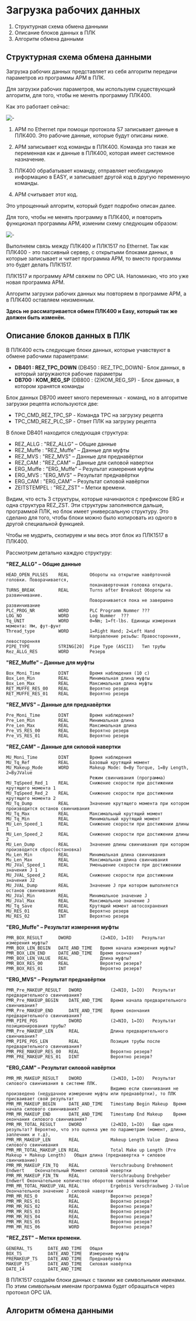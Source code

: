 # Загрузка рабочих данных

1. Структурная схема обмена данными
2. Описание блоков данных в ПЛК
4. Алгоритм обмена данными

## Структурная схема обмена данными
Загрузка рабочих данных представляет из себя алгоритм передачи параметров из программы АРМ в ПЛК.

Для загрузки рабочих параметров, мы используем существующий алгоритм, для того, чтобы не менять программу ПЛК400.

Как это работает сейчас:

![-](Загрузка%20рабочих%20данных%201.drawio.svg)

1. АРМ по Ethernet при помощи протокола S7 записывает данные в ПЛК400.
Это рабочие данные, которые будут описаны ниже.

1. АРМ записывает код команды в ПЛК400. Команда это такая же переменная как и данные в ПЛК400, которая имеет системное назначение.

2. ПЛК400 обрабатывает команду, отправляет необходимую информацию в EASY, и записывает другой код в другую переменную команды.

3. АРМ считывает этот код.

Это упрощенный алгоритм, который будет подробно описан далее.

Для того, чтобы не менять программу в ПЛК400, и повторить функционал программы АРМ, изменим схему следующим образом:

![-](Загрузка%20рабочих%20данных%202.drawio.svg)

Выполняем связь между ПЛК400 и ПЛК1517 по Ethernet. Так как ПЛК400 - это пассивный сервер, с открытыми блоками данных, в которые записывает и читает программа АРМ, то вместо программы это будет делать ПЛК1517.

ПЛК1517 и программу АРМ свяжем по OPC UA. Напоминаю, что это уже новая программа АРМ.

Алгоритм загрузки рабочих данных мы повторяем в программе АРМ, а в ПЛК400 оставляем неизменным.

**Здесь не рассматривается обмен ПЛК400 и Easy, который так же должен быть изменён.**

## Описание блоков данных в ПЛК

В ПЛК400 есть следующие блоки данных, которые учавствуют в обмене рабочими параметрами:

- **DB401 : REZ_TPC_DOWN** (DB450 : REZ_TPC_DOWN)- Блок данных, в который загружаются рабочие параметры
- **DB700 : KOM_REG_SP** (DB800 : (2)KOM_REG_SP) - Блок данных, в котором хранятся команды 

Блок данных DB700 имеет много переменных - команд, но в алгоритме загрузки рецепта используются две:
- TPC_CMD_REZ_TPC_SP - Команда TPC на загрузку рецепта
- TPC_CMD_REZ_PLC_SP - Ответ ПЛК на загрузку рецепта

В блоке DB401 находится следующая структура:

- REZ_ALLG : "REZ_ALLG" – Общие данные
- REZ_Muffe : "REZ_Muffe" – Данные для муфты
- REZ_MVS : "REZ_MVS" – Данные для преднавёртки
- REZ_CAM : "REZ_CAM" – Данные для силовой навертки
- ERG_Muffe : "ERG_Muffe" – Результат измерения муфты
- ERG_MVS : "ERG_MVS" – Результат преднавёртки
- ERG_CAM : "ERG_CAM" – Результат силовой навёртки
- ZEITSTEMPEL : "REZ_ZST" – Метки времени.

Видим, что есть 3 структуры, которые начинаются с префиксом ERG и одна структура REZ_ZST. Эти структуры заполняются дальше, программой ПЛК, но блок имеет универсальную структуру. Это сделано для того, чтобы блоки можно было копировать из одного в другой специальной функцией.

Чтобы не мудрить, скопируем и мы весь этот блок из ПЛК1517 в ПЛК400.

Рассмотрим детально каждую структуру:

**"REZ_ALLG" – Общие данные**
```
HEAD_OPEN_PULSES    REAL        Обороты на открытие навёрточной головки. Поворачивается, 
                                поканаверточная головка открыта. 
TURNS_BREAK         REAL        Turns after Breakout Обороты на развинчивание. 
                                Поворачивается пока не завершено развинчивание 
PLC_PROG_NR         WORD        PLC Programm Nummer	???  
LOG_NO              WORD        Log Nummer	???  
Tq_UNIT             WORD        0=Nm; 1=ft-lbs. Единицы измерения момента: Нм, фут-фунт
Thread_type         WORD        1=Right Hand; 2=Left Hand	
                                Направление резьбы: Правосторонняя, левосторонняя
PIPE_TYPE	        STRING[20]  Pipe Type (ASCII)	Тип трубы 
Rez_ALLG_RES	    WORD        Резерв
```

**"REZ_Muffe" – Данные для муфты**
```
Box_Moni_Time	    DINT	    Время наблюдения (10 с)
Box_Len_Min	        REAL	    Минимальная длина муфты
Box_Len_Max	        REAL	    Максимальная длина муфты
RET_MUFFE_RES_00	REAL		Вероятно резерв
RET_MUFFE_RES_01	REAL		Вероятно резерв
```
**"REZ_MVS" – Данные для преднавёртки**
```
Pre_Moni_Time       DINT	    Время наблюдения?
Pre_Len_Min		    REAL        Минимальная длина
Pre_Len_Max		    REAL    	Максимальная длина
Pre_VS_RES_00		REAL        Вероятно резерв
Pre_VS_RES_01		REAL        Вероятно резерв
```
**"REZ_CAM" – Данные для силовой навертки**
```
MU_Moni_Time	    DINT	    Время наблюдения
MU_Tq_Ref	        REAL	    Базовый крутящий момент
MU_Makeup_Mode	    WORD	    Makeup Mode: 0=By Torque, 1=By Length, 2=ByJValue	
                                Режим свинчивания (программа)
MU_TqSpeed_Red_1	REAL	    Снижение скорости при достижении крутящего момента 1
MU_TqSpeed_Red_2	REAL	    Снижение скорости при достижении крутящего момента 2
MU_Tq_Dump	        REAL        Значение крутящего момента при котором производится останов свинчивания
MU_Tq_Max	        REAL    	Максимальный крутящий момент
MU_Tq_Min	        REAL    	Минимальный крутящий момент
MU_Len_Speed_1	    REAL    	Снижение скорости при достижении длины 1
MU_Len_Speed_2	    REAL    	Снижение скорости при достижении длины 2
MU_Len_Dump	        REAL    	Значение длины свинчивания при котором производится сброс(остановка)
Mu_Len_Min	        REAL    	Минимальная длина свинчивания
Mu_Len_Max	        REAL    	Максимальная длина свинчивания
MU_JVal_Speed_1	    REAL    	Уменьшение скорости при достижениии значения J 1
MU_JVAL_Speed_2	    REAL    	Снижение скорости при достижении значения J2
MU_JVAL_Dump    	REAL    	Значение J при котором выполняется останов свинчивания
MU_JVal_Min	        REAL    	Минимальное значение J
MU_JVal_Max	        REAL    	Максимальное значение J
MU_Tq_Save	        REAL    	Крутящий момент автосохранения
MU_RES_01       	REAL    	Вероятно резерв
MU_RES_02	        INT 		Вероятно резерв
```

**"ERG_Muffe" – Результат измерения муфты**
```
PMR_BOX_RESULT	    DWORD	        (2=NIO, 1=IO)	Результат измерения муфты?
PMR_BOX_LEN_BEGIN	DATE_AND_TIME   Время начала измерения муфты?
PMR_BOX_LEN_END	    DATE_AND_TIME	Время окончания?
PMR_BOX_LEN_VALUE	REAL	        Длина муфты?
PMR_BOX_RES_00	    REAL		    Вероятно резерв?
PMR_BOX_RES_01	    INT		        Вероятно резерв?
```
**"ERG_MVS" – Результат преднавёртки**
```
PMR_Pre_MAKEUP_RESULT	DWORD	        (2=NIO, 1=IO)	Результат предварительного свинчивания?
PMR_Pre_MAKEUP_BEGIN	DATE_AND_TIME   Время начала предварительного свинчивания?
PMR_Pre_MAKEUP_END	    DATE_AND_TIME	Время окончания предварительного свинчивания?
PMR_PIPE_POS	        DWORD	        (2=NIO, 1=IO)	Результат позиционирования трубы?
PMR_Pre_MAKEUP_LEN	    REAL	        Длина предварительного свинчивания?
PMR_PIPE_POS_LEN	    REAL	        Позиция трубы после предварительного свинчивания?
PMR_PRE_MAKEUP_RES_00	REAL		    Вероятно резерв?
PMR_PRE_MAKEUP_RES_01	DINT		    Вероятно резерв?
```
**"ERG_CAM" – Результат силовой навёртки**
```
PMR_MR_MAKEUP_RESULT	DWORD	        (2=NIO, 1=IO)	Результат силового свинчивания в системе ПЛК. 
                                        Видимо если свинчивания не произведено (недудачное измерение муфты или преднавёртки), то ПЛК присваивает свой результат
PMR_MR_MAKEUP_BEGIN	    DATE_AND_TIME	Timestamp Begin Makeup	Время начала силового свинчивания?
PMR_MR_MAKEUP_END	    DATE_AND_TIME   Timestamp End Makeup	Время окончания силового свинчивания?
PMR_MR_TOTAL_RESULT	    DWORD	        (2=NIO, 1=IO)	Еще один результат? Вероятно, что это оценка уже по параметрам (момент, длина, заплечник и т.д),
PMR_MR_MAKEUP_LEN	    REAL	        Makeup Length Value	 Длина силового свинчивания
PMR_MR_TOTAL_MAKEUP_LEN	REAL	        Total Make up Length (Pre Makeup + Makeup Length)	Общая длина (преднавертка + силовое свинчивание)
PMR_MR_MAKEUP_FIN_TQ	REAL	        Verschraubung Drehmoment Endwert	Окончательный Момент силовой навертки
PMR_MR_MAKEUP_FIN_TN	REAL	        Verschraubung Drehgeber Endwert	Окончательное количество оборотов силовой навертки
PMR_MR_TOTAL_MAKEUP_VAL	REAL            Ergebnis Verschraubweg J-Value	Окончательное значение J силовой навертки
PMR_MR_RES_0	        REAL		    Вероятно резерв?
PMR_MR_RES_01	        REAL		    Вероятно резерв?
PMR_MR_RES_02	        REAL		    Вероятно резерв?
PMR_MR_RES_03	        REAL		    Вероятно резерв?
PMR_MR_RES_04	        REAL		    Вероятно резерв?
PMR_MR_RES_05	        REAL		    Вероятно резерв?
PMR_MR_RES_06	        WORD		    Вероятно резерв?
```
**"REZ_ZST" – Метки времени.**
```
GENERAL_TS	    DATE_AND_TIME	Общая
BOX_TS	        DATE_AND_TIME	Измерение муфты
PREMAKEUP_TS	DATE_AND_TIME	Преднавёртка
MAKEUP_TS	    DATE_AND_TIME	Силовая навёртка
DATE_14	        DATE_AND_TIME		

```

В ПЛК1517 создаём блоки данных с такими же символьными именами. По этим символьным именам программа будет обращаться через протокол OPC UA.

## Алгоритм обмена данными


